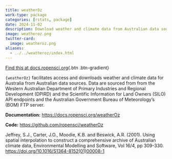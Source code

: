 ```yaml
---
title: weatherOz
work-type: package
categories: [rstats, package]
date: 2024-11-02
description: Download weather and climate data from Australian data sources
image: weatheroz.png
twitter-card:
  image: weatheroz.png
aliases:
  - ../../weatheroz/index.html
---
```


[Find this at docs.ropensci.org](https://docs.ropensci.org/weatherOz){.btn .btn-gradient}

`{weatherOz}` facilitates access and downloads weather and climate data for Australia from Australian data sources. Data are sourced from from the Western Australian Department of Primary Industries and Regional Development (DPIRD) and the Scientific Information for Land Owners (SILO) API endpoints and the Australian Government Bureau of Meteorology’s (BOM) FTP server.

**Documentation:** https://docs.ropensci.org/weatherOz

**Code:** https://github.com/ropensci/weatherOz

Jeffrey, S.J., Carter, J.O., Moodie, K.B. and Beswick, A.R. (2001). Using spatial interpolation to construct a comprehensive archive of Australian climate data, Environmental Modelling and Software, Vol 16/4, pp 309-330. <https://doi.org/10.1016/S1364-8152(01)00008-1>
